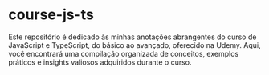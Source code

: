 # course-js-ts
Este repositório é dedicado às minhas anotações abrangentes do curso de JavaScript e TypeScript, do básico ao avançado, oferecido na Udemy. Aqui, você encontrará uma compilação organizada de conceitos, exemplos práticos e insights valiosos adquiridos durante o curso.
